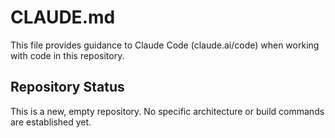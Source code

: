 # CLAUDE.md

This file provides guidance to Claude Code (claude.ai/code) when working with code in this repository.

## Repository Status

This is a new, empty repository. No specific architecture or build commands are established yet.
